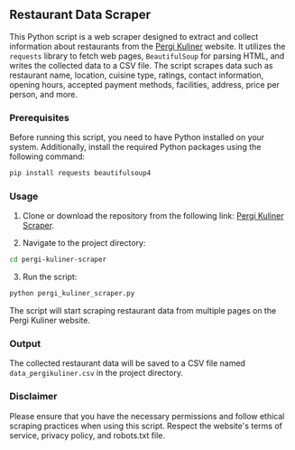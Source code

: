 ## Restaurant Data Scraper

This Python script is a web scraper designed to extract and collect information about restaurants from the [Pergi Kuliner](https://pergikuliner.com) website. It utilizes the `requests` library to fetch web pages, `BeautifulSoup` for parsing HTML, and writes the collected data to a CSV file. The script scrapes data such as restaurant name, location, cuisine type, ratings, contact information, opening hours, accepted payment methods, facilities, address, price per person, and more.

### Prerequisites

Before running this script, you need to have Python installed on your system. Additionally, install the required Python packages using the following command:

```bash
pip install requests beautifulsoup4
```

### Usage

1. Clone or download the repository from the following link: [Pergi Kuliner Scraper](https://github.com/yourusername/pergi-kuliner-scraper).

2. Navigate to the project directory:

```bash
cd pergi-kuliner-scraper
```

3. Run the script:

```bash
python pergi_kuliner_scraper.py
```

The script will start scraping restaurant data from multiple pages on the Pergi Kuliner website.

### Output

The collected restaurant data will be saved to a CSV file named `data_pergikuliner.csv` in the project directory.

### Disclaimer

Please ensure that you have the necessary permissions and follow ethical scraping practices when using this script. Respect the website's terms of service, privacy policy, and robots.txt file.
